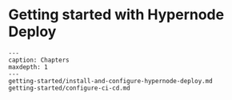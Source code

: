 # Getting started with Hypernode Deploy

```{toctree}
---
caption: Chapters
maxdepth: 1
---
getting-started/install-and-configure-hypernode-deploy.md
getting-started/configure-ci-cd.md
```
